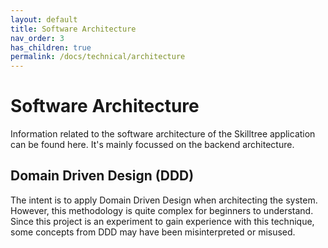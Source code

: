 ```yaml
---
layout: default
title: Software Architecture
nav_order: 3
has_children: true
permalink: /docs/technical/architecture
---
```


# Software Architecture

Information related to the software architecture of the Skilltree application can be found here. It's mainly focussed on the backend architecture.

## Domain Driven Design (DDD)

The intent is to apply Domain Driven Design when architecting the system. However, this methodology is quite complex for beginners to understand. Since this project is an experiment to gain experience with this technique, some concepts from DDD may have been misinterpreted or misused. 
